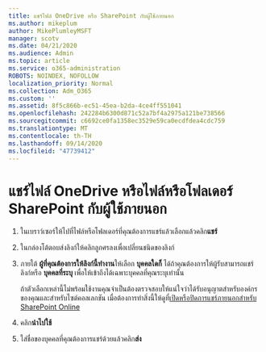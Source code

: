```yaml
---
title: แชร์ไฟล์ OneDrive หรือ SharePoint กับผู้ใช้ภายนอก
ms.author: mikeplum
author: MikePlumleyMSFT
manager: scotv
ms.date: 04/21/2020
ms.audience: Admin
ms.topic: article
ms.service: o365-administration
ROBOTS: NOINDEX, NOFOLLOW
localization_priority: Normal
ms.collection: Adm_O365
ms.custom: ''
ms.assetid: 8f5c866b-ec51-45ea-b2da-4ce4ff551041
ms.openlocfilehash: 242284b6300d871c52a7bf4a2975a121be738566
ms.sourcegitcommit: c6692ce0fa1358ec3529e59ca0ecdfdea4cdc759
ms.translationtype: MT
ms.contentlocale: th-TH
ms.lasthandoff: 09/14/2020
ms.locfileid: "47739412"
---
```

# <a name="share-a-onedrive-or-sharepoint-file-or-folder-with-external-users"></a>แชร์ไฟล์ OneDrive หรือไฟล์หรือโฟลเดอร์ SharePoint กับผู้ใช้ภายนอก

1. ในเบราว์เซอร์ให้ไปที่ไฟล์หรือโฟลเดอร์ที่คุณต้องการแชร์แล้วเลือกแล้วคลิก**แชร์**
    
2. ในกล่องโต้ตอบส่งลิงก์ให้คลิกลูกศรลงเพื่อเปลี่ยนชนิดของลิงก์
    
3. ภายใต้ **ผู้ที่คุณต้องการให้ลิงก์นี้ทำงาน**ให้เลือก **บุคคลใดก็** ได้ถ้าคุณต้องการให้ผู้รับสามารถแชร์ลิงก์หรือ **บุคคลที่ระบุ** เพื่อให้เข้าถึงได้เฉพาะบุคคลที่คุณระบุเท่านั้น 
    
    ถ้าตัวเลือกเหล่านี้ไม่พร้อมใช้งานคุณจำเป็นต้องตรวจสอบให้แน่ใจว่าได้รับอนุญาตสำหรับองค์กรของคุณและสำหรับไซต์คอลเลกชัน เมื่อต้องการทำสิ่งนี้ให้ดูที่[เปิดหรือปิดการแชร์ภายนอกสำหรับ SharePoint Online](https://go.microsoft.com/fwlink/?linkid=866426)
    
4. คลิก**นำไปใช้**
    
5. ใส่ชื่อของบุคคลที่คุณต้องการแชร์ด้วยแล้วคลิก**ส่ง**
    

